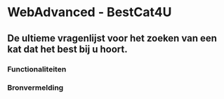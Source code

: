 # WebAdvanced - BestCat4U
## De ultieme vragenlijst voor het zoeken van een kat dat het best bij u hoort.

### Functionaliteiten
    
### Bronvermelding
